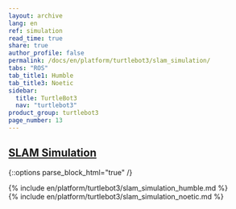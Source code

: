 ```yaml
---
layout: archive
lang: en
ref: simulation
read_time: true
share: true
author_profile: false
permalink: /docs/en/platform/turtlebot3/slam_simulation/
tabs: "ROS"
tab_title1: Humble
tab_title3: Noetic
sidebar:
  title: TurtleBot3
  nav: "turtlebot3"
product_group: turtlebot3
page_number: 13
---
```


<style>body {counter-reset: h1 6 !important;}</style>
<div style="counter-reset: h2 1"></div>

<!--[dummy Header 1]>
  <h1 id="dummy">Simulation</h1>
  <h2 id="dummy">SLAM Simulation</h2>
  <p class="dummy_content">TurtleBot3 SLAM Package</p>
<![end dummy Header 1]-->

## [SLAM Simulation](#slam-simulation)

{::options parse_block_html="true" /}

<section data-id="{{ page.tab_title1 }}" class="tab_contents">
{% include en/platform/turtlebot3/slam_simulation_humble.md %}
</section>

<section data-id="{{ page.tab_title3 }}" class="tab_contents">
{% include en/platform/turtlebot3/slam_simulation_noetic.md %}
</section>
